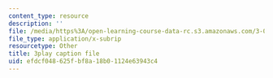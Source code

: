 ```yaml
---
content_type: resource
description: ''
file: /media/https%3A/open-learning-course-data-rc.s3.amazonaws.com/3-054-cellular-solids-structure-properties-and-applications-spring-2015/efdcf048625fbf8a18b01124e63943c4_UgKnOuaY1G8.srt
file_type: application/x-subrip
resourcetype: Other
title: 3play caption file
uid: efdcf048-625f-bf8a-18b0-1124e63943c4
---
```

